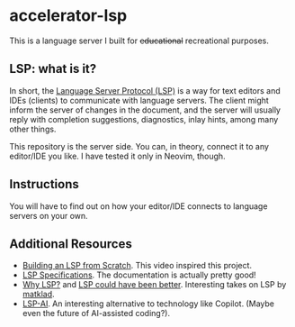 # accelerator-lsp

This is a language server I built for ~~educational~~ recreational purposes.

## LSP: what is it?

In short, the [Language Server Protocol (LSP)](https://microsoft.github.io/language-server-protocol/) is a way for text editors and IDEs (clients) to communicate with language servers. The client might inform the server of changes in the document, and the server will usually reply with completion suggestions, diagnostics, inlay hints, among many other things.

This repository is the server side. You can, in theory, connect it to any editor/IDE you like. I have tested it only in Neovim, though.

## Instructions

<!-- TODO: Add instructions on how to connect to Neovim-->
<!-- TODO: Add instructions on how to build, use, and test-->

You will have to find out on how your editor/IDE connects to language servers on your own.

## Additional Resources

- [Building an LSP from Scratch](https://www.youtube.com/watch?v=YsdlcQoHqPY). This video inspired this project.
- [LSP Specifications](https://microsoft.github.io/language-server-protocol/specifications/specification-current). The documentation is actually pretty good!
- [Why LSP?](https://matklad.github.io/2022/04/25/why-lsp.html) and [LSP could have been better](https://matklad.github.io/2023/10/12/lsp-could-have-been-better.html). Interesting takes on LSP by [matklad](https://matklad.github.io/about.html).
- [LSP-AI](https://github.com/SilasMarvin/lsp-ai). An interesting alternative to technology like Copilot. (Maybe even the future of AI-assisted coding?).
